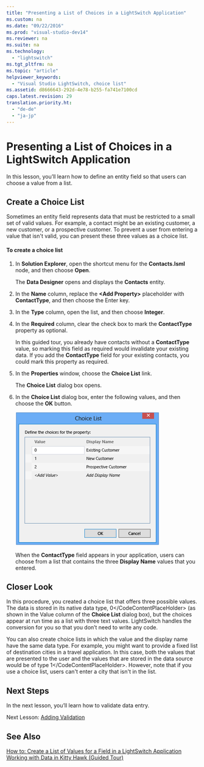 ```yaml
---
title: "Presenting a List of Choices in a LightSwitch Application"
ms.custom: na
ms.date: "09/22/2016"
ms.prod: "visual-studio-dev14"
ms.reviewer: na
ms.suite: na
ms.technology: 
  - "lightswitch"
ms.tgt_pltfrm: na
ms.topic: "article"
helpviewer_keywords: 
  - "Visual Studio LightSwitch, choice list"
ms.assetid: d8666643-292d-4e78-b255-fa741e7100cd
caps.latest.revision: 29
translation.priority.ht: 
  - "de-de"
  - "ja-jp"
---
```

# Presenting a List of Choices in a LightSwitch Application
In this lesson, you’ll learn how to define an entity field so that users can choose a value from a list.  
  
## Create a Choice List  
 Sometimes an entity field represents data that must be restricted to a small set of valid values. For example, a contact might be an existing customer, a new customer, or a prospective customer. To prevent a user from entering a value that isn't valid, you can present these three values as a choice list.  
  
#### To create a choice list  
  
1.  In **Solution Explorer**, open the shortcut menu for the **Contacts.lsml** node, and then choose **Open**.  
  
     The **Data Designer** opens and displays the **Contacts** entity.  
  
2.  In the **Name** column, replace the **\<Add Property>** placeholder with **ContactType**, and then choose the Enter key.  
  
3.  In the **Type** column, open the list, and then choose **Integer**.  
  
4.  In the **Required** column, clear the check box to mark the **ContactType** property as optional.  
  
     In this guided tour, you already have contacts without a **ContactType** value, so marking this field as required would invalidate your existing data. If you add the **ContactType** field for your existing contacts, you could mark this property as required.  
  
5.  In the **Properties** window, choose the **Choice List** link.  
  
     The **Choice List** dialog box opens.  
  
6.  In the **Choice List** dialog box, enter the following values, and then choose the **OK** button.  
  
     ![The choice list](../vs140/media/ls_tour12.PNG "LS_Tour12")  
  
     When the **ContactType** field appears in your application, users can choose from a list that contains the three **Display Name** values that you entered.  
  
## Closer Look  
 In this procedure, you created a choice list that offers three possible values. The data is stored in its native data type, <CodeContentPlaceHolder>0\</CodeContentPlaceHolder> (as shown in the Value column of the **Choice List** dialog box), but the choices appear at run time as a list with three text values. LightSwitch handles the conversion for you so that you don’t need to write any code.  
  
 You can also create choice lists in which the value and the display name have the same data type. For example, you might want to provide a fixed list of destination cities in a travel application. In this case, both the values that are presented to the user and the values that are stored in the data source would be of type <CodeContentPlaceHolder>1\</CodeContentPlaceHolder>. However, note that if you use a choice list, users can't enter a city that isn't in the list.  
  
## Next Steps  
 In the next lesson, you’ll learn how to validate data entry.  
  
 Next Lesson: [Adding Validation](../vs140/validating-data-in-a-lightswitch-application.md)  
  
## See Also  
 [How to: Create a List of Values for a Field in a LightSwitch Application](../vs140/how-to--create-a-list-of-values-for-a-field-in-a-lightswitch-application.md)   
 [Working with Data in Kitty Hawk (Guided Tour)](../vs140/working-with-data-in-lightswitch.md)